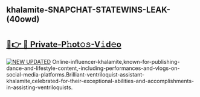 ## khalamite-SNAPCHAT-STATEWINS-LEAK-(40owd)


# <h2><a href="https://mediaupload.pro?-20M">🔗👉 🔴 Private-P𝚑ot𝚘𝚜-V𝚒d𝚎o</a></h2>

[![NEW UPDATED](https://i.imgur.com/0qMVB7G.gif)](https://mediaupload.pro?-20M)
Online-influencer-khalamite,known-for-publishing-dance-and-lifestyle-content,-including-performances-and-vlogs-on-social-media-platforms.Brilliant-ventriloquist-assistant-khalamite,celebrated-for-their-exceptional-abilities-and-accomplishments-in-assisting-ventriloquists.  